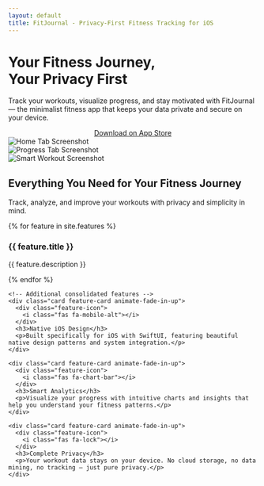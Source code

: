 ```yaml
---
layout: default
title: FitJournal - Privacy-First Fitness Tracking for iOS
---
```


<div class="hero animate-fade-in-up">
  <h1 class="text-gradient">Your Fitness Journey,<br>Your Privacy First</h1>
  <p class="mb-2xl">Track your workouts, visualize progress, and stay motivated with FitJournal — the minimalist fitness app that keeps your data private and secure on your device.</p>
  
  <div style="display: flex; justify-content: center; margin-bottom: var(--spacing-4xl);">
    <a href="{{ site.appstore_link | default: '#' }}" class="btn btn-primary btn-large">
      <i class="fab fa-apple"></i>
      Download on App Store
    </a>
  </div>
</div>

<div class="screenshots">
  <div class="screenshot">
    <img src="/assets/screenshots/home.png" alt="Home Tab Screenshot">
  </div>
  <div class="screenshot">
    <img src="/assets/screenshots/progress.png" alt="Progress Tab Screenshot">
  </div>
  <div class="screenshot">
    <img src="/assets/screenshots/smart_workout.png" alt="Smart Workout Screenshot">
  </div>
</div>

<section class="features">
  <div class="text-center mb-2xl">
    <h2>Everything You Need for Your Fitness Journey</h2>
    <p>Track, analyze, and improve your workouts with privacy and simplicity in mind.</p>
  </div>
  
  <div class="grid grid-3">
    {% for feature in site.features %}
    <div class="card feature-card animate-fade-in-up">
      <div class="feature-icon">
        <i class="fas fa-{{ feature.fontawesome_icon_name }}"></i>
      </div>
      <h3>{{ feature.title }}</h3>
      <p>{{ feature.description }}</p>
    </div>
    {% endfor %}
    
    <!-- Additional consolidated features -->
    <div class="card feature-card animate-fade-in-up">
      <div class="feature-icon">
        <i class="fas fa-mobile-alt"></i>
      </div>
      <h3>Native iOS Design</h3>
      <p>Built specifically for iOS with SwiftUI, featuring beautiful native design patterns and system integration.</p>
    </div>
    
    <div class="card feature-card animate-fade-in-up">
      <div class="feature-icon">
        <i class="fas fa-chart-bar"></i>
      </div>
      <h3>Smart Analytics</h3>
      <p>Visualize your progress with intuitive charts and insights that help you understand your fitness patterns.</p>
    </div>
    
    <div class="card feature-card animate-fade-in-up">
      <div class="feature-icon">
        <i class="fas fa-lock"></i>
      </div>
      <h3>Complete Privacy</h3>
      <p>Your workout data stays on your device. No cloud storage, no data mining, no tracking — just pure privacy.</p>
    </div>
  </div>
</section>
